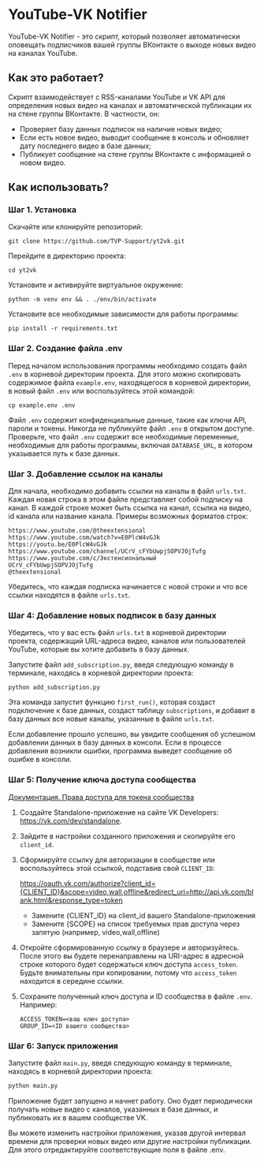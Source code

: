 # YouTube-VK Notifier

YouTube-VK Notifier - это скрипт, который позволяет автоматически оповещать подписчиков вашей группы ВКонтакте о выходе новых видео на каналах YouTube.

## Как это работает?

Скрипт взаимодействует с RSS-каналами YouTube и VK API для определения новых видео на каналах и автоматической публикации их на стене группы ВКонтакте. В частности, он:

- Проверяет базу данных подписок на наличие новых видео;
- Если есть новое видео, выводит сообщение в консоль и обновляет дату последнего видео в базе данных;
- Публикует сообщение на стене группы ВКонтакте с информацией о новом видео.

## Как использовать?

### Шаг 1. Установка

Скачайте или клонируйте репозиторий:

```shell
git clone https://github.com/TVP-Support/yt2vk.git
```

Перейдите в директорию проекта:

```shell
cd yt2vk
```

Установите и активируйте виртуальное окружение:

```shell
python -m venv env && . ./env/bin/activate
```

Установите все необходимые зависимости для работы программы:

```shell
pip install -r requirements.txt
```

### Шаг 2. Создание файла .env

Перед началом использования программы необходимо создать файл `.env` в корневой директории проекта. Для этого можно скопировать содержимое файла `example.env`, находящегося в корневой директории, в новый файл `.env` или воспользуйтесь этой командой:

```shell
cp example.env .env
```

Файл `.env` содержит конфиденциальные данные, такие как ключи API, пароли и токены. Никогда не публикуйте файл `.env` в открытом доступе. Проверьте, что файл `.env` содержит все необходимые переменные, необходимые для работы программы, включая `DATABASE_URL`, в котором указывается путь к базе данных.

### Шаг 3. Добавление ссылок на каналы

Для начала, необходимо добавить ссылки на каналы в файл `urls.txt`. Каждая новая строка в этом файле представляет собой подписку на канал. В каждой строке может быть ссылка на канал, ссылка на видео, id канала или название канала. Примеры возможных форматов строк:

```text
https://www.youtube.com/@theextensional
https://www.youtube.com/watch?v=E0PlcW4vGJk
https://youtu.be/E0PlcW4vGJk
https://www.youtube.com/channel/UCrV_cFYbUwpjSOPVJOjTufg
https://www.youtube.com/c/Экстенсиональный
UCrV_cFYbUwpjSOPVJOjTufg
@theextensional
```

Убедитесь, что каждая подписка начинается с новой строки и что все ссылки находятся в файле `urls.txt`.

### Шаг 4: Добавление новых подписок в базу данных

Убедитесь, что у вас есть файл `urls.txt` в корневой директории проекта, содержащий URL-адреса видео, каналов или пользователей YouTube, которые вы хотите добавить в базу данных.

Запустите файл `add_subscription.py`, введя следующую команду в терминале, находясь в корневой директории проекта:

```shell
python add_subscription.py
```

Эта команда запустит функцию `first_run()`, которая создаст подключение к базе данных, создаст таблицу `subscriptions`, и добавит в базу данных все новые каналы, указанные в файле `urls.txt`.

Если добавление прошло успешно, вы увидите сообщения об успешном добавлении данных в базу данных в консоли. Если в процессе добавления возникли ошибки, программа выведет сообщение об ошибке в консоли.

### Шаг 5: Получение ключа доступа сообщества

[Документация. Права доступа для токена сообщества](https://vk.com/dev/permissions?f=2.%20%D0%9F%D1%80%D0%B0%D0%B2%D0%B0%20%D0%B4%D0%BE%D1%81%D1%82%D1%83%D0%BF%D0%B0%20%D0%B4%D0%BB%D1%8F%20%D1%82%D0%BE%D0%BA%D0%B5%D0%BD%D0%B0%20%D1%81%D0%BE%D0%BE%D0%B1%D1%89%D0%B5%D1%81%D1%82%D0%B2%D0%B0)

1. Создайте Standalone-приложение на сайте VK Developers: <https://vk.com/dev/standalone>.

2. Зайдите в настройки созданного приложения и скопируйте его `client_id`.

3. Сформируйте ссылку для авторизации в сообществе или воспользуйтесь этой ссылкой, подставив свой `CLIENT_ID`:

    <https://oauth.vk.com/authorize?client_id={CLIENT_ID}&scope=video,wall,offline&redirect_uri=http://api.vk.com/blank.html&response_type=token>

    - Замените {CLIENT_ID} на client_id вашего Standalone-приложения
    - Замените {SCOPE} на список требуемых прав доступа через запятую (например, video,wall,offline)

4. Откройте сформированную ссылку в браузере и авторизуйтесь. После этого вы будете перенаправлены на URI-адрес в адресной строке которого будет содержаться ключ доступа `access_token`. Будьте внимательны при копировании, потому что `access_token` находится в середине ссылки.

5. Сохраните полученный ключ доступа и ID сообщества в файле `.env`. Например:

    ```dotenv
    ACCESS_TOKEN=<ваш ключ доступа>
    GROUP_ID=<ID вашего сообщества>
    ```

### Шаг 6: Запуск приложения

Запустите файл `main.py`, введя следующую команду в терминале, находясь в корневой директории проекта:

```python
python main.py
```

Приложение будет запущено и начнет работу. Оно будет периодически получать новые видео с каналов, указанных в базе данных, и публиковать их в вашем сообществе VK.

Вы можете изменить настройки приложения, указав другой интервал времени для проверки новых видео или другие настройки публикации. Для этого отредактируйте соответствующие поля в файле .env.
